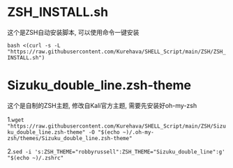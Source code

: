 # ZSH_INSTALL.sh
  
  这个是ZSH自动安装脚本, 可以使用命令一键安装
  
  ```bash <(curl -s -L "https://raw.githubusercontent.com/Kurehava/SHELL_Script/main/ZSH/ZSH_INSTALL.sh")```

# Sizuku_double_line.zsh-theme

  这个是自制的ZSH主题, 修改自Kali官方主题, 需要先安装好oh-my-zsh
  
 1.```wget "https://raw.githubusercontent.com/Kurehava/SHELL_Script/main/ZSH/Sizuku_double_line.zsh-theme" -O "$(echo ~)/.oh-my-zsh/themes/Sizuku_double_line.zsh-theme"```
 
 2.```sed -i 's:ZSH_THEME="robbyrussell":ZSH_THEME="Sizuku_double_line":g' "$(echo ~)/.zshrc"```
